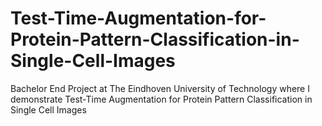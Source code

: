 # Test-Time-Augmentation-for-Protein-Pattern-Classification-in-Single-Cell-Images
Bachelor End Project at The Eindhoven University of Technology where I demonstrate Test-Time Augmentation for Protein Pattern Classification in Single Cell Images
